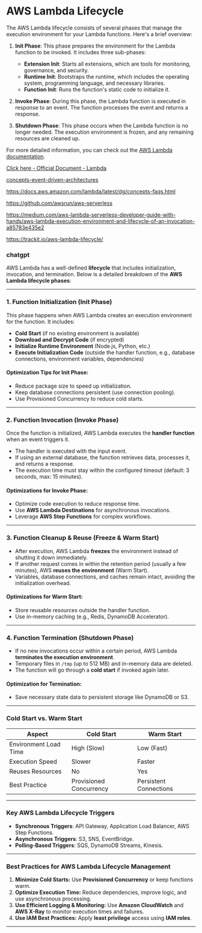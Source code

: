 # AWS Lambda Lifecycle

The AWS Lambda lifecycle consists of several phases that manage the execution environment for your Lambda functions. Here's a brief overview:

1. **Init Phase**: This phase prepares the environment for the Lambda function to be invoked. It includes three sub-phases:
   - **Extension Init**: Starts all extensions, which are tools for monitoring, governance, and security.
   - **Runtime Init**: Bootstraps the runtime, which includes the operating system, programming language, and necessary libraries.
   - **Function Init**: Runs the function's static code to initialize it.

2. **Invoke Phase**: During this phase, the Lambda function is executed in response to an event. The function processes the event and returns a response.

3. **Shutdown Phase**: This phase occurs when the Lambda function is no longer needed. The execution environment is frozen, and any remaining resources are cleaned up.

For more detailed information, you can check out the [AWS Lambda documentation](https://docs.aws.amazon.com/lambda/latest/dg/lambda-runtime-environment.html).


[Click here - Official Document - Lambda](https://docs.aws.amazon.com/lambda/latest/dg/lambda-runtime-environment.html)

[concepts-event-driven-architectures](https://docs.aws.amazon.com/lambda/latest/dg/concepts-event-driven-architectures.html)

https://docs.aws.amazon.com/lambda/latest/dg/concepts-faqs.html

https://github.com/awsrun/aws-serverless

https://medium.com/aws-lambda-serverless-developer-guide-with-hands/aws-lambda-execution-environment-and-lifecycle-of-an-invocation-a85783e435e2

https://trackit.io/aws-lambda-lifecycle/


### chatgpt

AWS Lambda has a well-defined **lifecycle** that includes initialization, invocation, and termination. Below is a detailed breakdown of the **AWS Lambda lifecycle phases**:

---

### **1. Function Initialization (Init Phase)**
This phase happens when AWS Lambda creates an execution environment for the function. It includes:

- **Cold Start** (if no existing environment is available)
- **Download and Decrypt Code** (if encrypted)
- **Initialize Runtime Environment** (Node.js, Python, etc.)
- **Execute Initialization Code** (outside the handler function, e.g., database connections, environment variables, dependencies)

#### **Optimization Tips for Init Phase:**
- Reduce package size to speed up initialization.
- Keep database connections persistent (use connection pooling).
- Use Provisioned Concurrency to reduce cold starts.

---

### **2. Function Invocation (Invoke Phase)**
Once the function is initialized, AWS Lambda executes the **handler function** when an event triggers it.

- The handler is executed with the input event.
- If using an external database, the function retrieves data, processes it, and returns a response.
- The execution time must stay within the configured timeout (default: 3 seconds, max: 15 minutes).

#### **Optimizations for Invoke Phase:**
- Optimize code execution to reduce response time.
- Use **AWS Lambda Destinations** for asynchronous invocations.
- Leverage **AWS Step Functions** for complex workflows.

---

### **3. Function Cleanup & Reuse (Freeze & Warm Start)**
- After execution, AWS Lambda **freezes** the environment instead of shutting it down immediately.
- If another request comes in within the retention period (usually a few minutes), AWS **reuses the environment** (Warm Start).
- Variables, database connections, and caches remain intact, avoiding the initialization overhead.

#### **Optimizations for Warm Start:**
- Store reusable resources outside the handler function.
- Use in-memory caching (e.g., Redis, DynamoDB Accelerator).

---

### **4. Function Termination (Shutdown Phase)**
- If no new invocations occur within a certain period, AWS Lambda **terminates the execution environment**.
- Temporary files in `/tmp` (up to 512 MB) and in-memory data are deleted.
- The function will go through a **cold start** if invoked again later.

#### **Optimization for Termination:**
- Save necessary state data to persistent storage like DynamoDB or S3.

---

### **Cold Start vs. Warm Start**
| **Aspect**        | **Cold Start** | **Warm Start** |
|------------------|--------------|--------------|
| Environment Load Time | High (Slow) | Low (Fast) |
| Execution Speed | Slower | Faster |
| Reuses Resources | No | Yes |
| Best Practice | Provisioned Concurrency | Persistent Connections |

---

### **Key AWS Lambda Lifecycle Triggers**
- **Synchronous Triggers**: API Gateway, Application Load Balancer, AWS Step Functions.
- **Asynchronous Triggers**: S3, SNS, EventBridge.
- **Polling-Based Triggers**: SQS, DynamoDB Streams, Kinesis.

---

### **Best Practices for AWS Lambda Lifecycle Management**
1. **Minimize Cold Starts:** Use **Provisioned Concurrency** or keep functions warm.
2. **Optimize Execution Time:** Reduce dependencies, improve logic, and use asynchronous processing.
3. **Use Efficient Logging & Monitoring:** Use **Amazon CloudWatch** and **AWS X-Ray** to monitor execution times and failures.
4. **Use IAM Best Practices:** Apply **least privilege** access using **IAM roles**.

---
